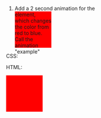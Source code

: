 1.	Add a 2 second animation for the <div> element, which changes the color from red to blue. Call the animation "example"

CSS:
<style> 
div {
  width: 100px;
  height: 100px;
  background-color: red;
}
</style>

HTML:
<div></div>